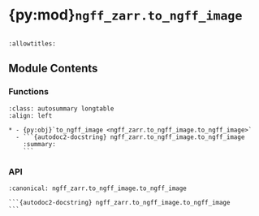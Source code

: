 # {py:mod}`ngff_zarr.to_ngff_image`

```{py:module} ngff_zarr.to_ngff_image
```

```{autodoc2-docstring} ngff_zarr.to_ngff_image
:allowtitles:
```

## Module Contents

### Functions

````{list-table}
:class: autosummary longtable
:align: left

* - {py:obj}`to_ngff_image <ngff_zarr.to_ngff_image.to_ngff_image>`
  - ```{autodoc2-docstring} ngff_zarr.to_ngff_image.to_ngff_image
    :summary:
    ```
````

### API

````{py:function} to_ngff_image(data: typing.Union[numpy.typing.ArrayLike, collections.abc.MutableMapping, str, zarr.core.Array], dims: typing.Optional[typing.Sequence[ngff_zarr.v04.zarr_metadata.SupportedDims]] = None, scale: typing.Optional[typing.Union[typing.Mapping[typing.Hashable, float]]] = None, translation: typing.Optional[typing.Union[typing.Mapping[typing.Hashable, float]]] = None, name: str = 'image', axes_units: typing.Optional[typing.Mapping[str, ngff_zarr.v04.zarr_metadata.Units]] = None) -> ngff_zarr.ngff_image.NgffImage
:canonical: ngff_zarr.to_ngff_image.to_ngff_image

```{autodoc2-docstring} ngff_zarr.to_ngff_image.to_ngff_image
```
````
